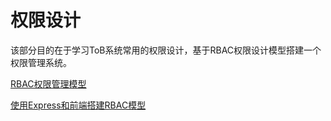 # 权限设计

该部分目的在于学习ToB系统常用的权限设计，基于RBAC权限设计模型搭建一个权限管理系统。

 
 [RBAC权限管理模型](权限设计/auth.md)
 
 [使用Express和前端搭建RBAC模型](权限设计)
